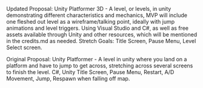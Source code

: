 Updated Proposal: Unity Platformer 3D - A level, or levels, in unity demonstrating different characteristics and mechanics, MVP will include one fleshed out level as a wireframe/talking point, ideally with jump animations and level triggers. Using Visual Studio and C#, as well as free assets available through Unity and other resources, which will be mentioned in the credits.md as needed.
  Stretch Goals: Title Screen, Pause Menu, Level Select screen.

Original Proposal: Unity Platformer - A level in unity where you land on a platform and have to jump to get across, stretching across several screens to finish the level. 	C#, Unity	Title Screen, Pause Menu, Restart, A/D Movement, Jump, Respawn when falling off map.